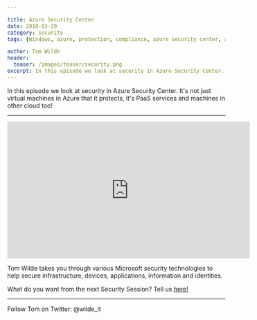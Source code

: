 ```yaml
---

title: Azure Security Center
date: 2018-03-29
category: security
tags: [Windows, azure, protection, compliance, azure security center, asc, post breach, security, security session]

author: Tom Wilde
header:
  teaser: /images/teaser/security.png
excerpt: In this episode we look at security in Azure Security Center. It's not just virtual machines in Azure that it protects, it's PaaS services and machines in other cloud too!
---
```


In this episode we look at security in Azure Security Center. It's not just virtual machines in Azure that it protects, it's PaaS services and machines in other cloud too!

----------

<iframe width="560" height="315" src="https://www.youtube.com/embed/gBSyVELXv3A" frameborder="0" allow="autoplay; encrypted-media" allowfullscreen></iframe>

Tom Wilde takes you through various Microsoft security technologies to help secure infrastructure, devices, applications, information and identities. 

What do you want from the next Security Session? Tell us [here!](http://aka.ms/SecuritySessionVote)

----------

Follow Tom on Twitter: @wilde_it